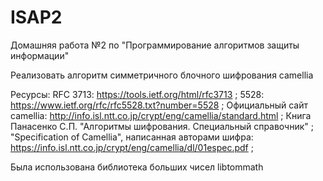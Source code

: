 # ISAP2
Домашняя работа №2 по "Программирование алгоритмов защиты информации"

Реализовать алгоритм симметричного блочного шифрования camellia

Ресурсы:
  RFC 3713: https://tools.ietf.org/html/rfc3713 ;
  5528: https://www.ietf.org/rfc/rfc5528.txt?number=5528 ;
  Официальный сайт camellia: http://info.isl.ntt.co.jp/crypt/eng/camellia/standard.html ;
  Книга Панасенко С.П. "Алгоритмы шифрования. Специальный справочник" ;
  "Specification of Camellia", написанная авторами шифра: https://info.isl.ntt.co.jp/crypt/eng/camellia/dl/01espec.pdf ;

Была использована библиотека больших чисел libtommath
